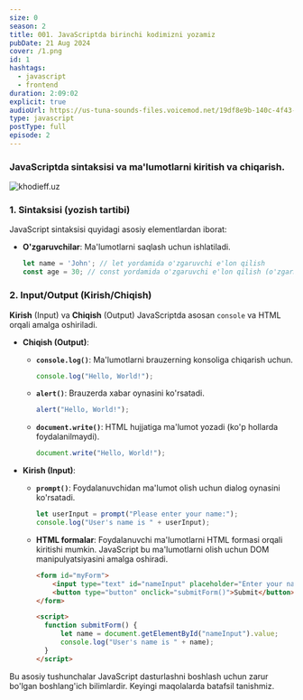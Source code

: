 ```yaml
---
size: 0
season: 2
title: 001. JavaScriptda birinchi kodimizni yozamiz
pubDate: 21 Aug 2024
cover: /1.png
id: 1
hashtags:
  - javascript
  - frontend
duration: 2:09:02
explicit: true
audioUrl: https://us-tuna-sounds-files.voicemod.net/19df8e9b-140c-4f43-8c0e-09c162821765-1658350707858.mp3
type: javascript
postType: full
episode: 2
---
```

### JavaScriptda sintaksisi va ma'lumotlarni kiritish va chiqarish.



![khodieff.uz](https://media.dev.to/cdn-cgi/image/width=1000,height=420,fit=cover,gravity=auto,format=auto/https%3A%2F%2Fdev-to-uploads.s3.amazonaws.com%2Fuploads%2Farticles%2Fl7n1gwdtprnmcadljf1y.jpg "khodieff.uz")



### 1. Sintaksisi (yozish tartibi)

JavaScript sintaksisi quyidagi asosiy elementlardan iborat:

* **O'zgaruvchilar**: Ma'lumotlarni saqlash uchun ishlatiladi.

  ```javascript
  let name = 'John'; // let yordamida o'zgaruvchi e'lon qilish
  const age = 30; // const yordamida o'zgaruvchi e'lon qilish (o'zgarmaydigan o'zgauvchi )
  ```
### 2. Input/Output (Kirish/Chiqish)

**Kirish** (Input) va **Chiqish** (Output) JavaScriptda asosan `console` va HTML orqali amalga oshiriladi.

* **Chiqish (Output)**:

  * **`console.log()`**: Ma'lumotlarni brauzerning konsoliga chiqarish uchun.

    ```javascript
    console.log("Hello, World!");
    ```
  * **`alert()`**: Brauzerda xabar oynasini ko'rsatadi.

    ```javascript
    alert("Hello, World!");
    ```
  * **`document.write()`**: HTML hujjatiga ma'lumot yozadi (ko'p hollarda foydalanilmaydi).

    ```javascript
    document.write("Hello, World!");
    ```
* **Kirish (Input)**:

  * **`prompt()`**: Foydalanuvchidan ma'lumot olish uchun dialog oynasini ko'rsatadi.

    ```javascript
    let userInput = prompt("Please enter your name:");
    console.log("User's name is " + userInput);
    ```
  * **HTML formalar**: Foydalanuvchi ma'lumotlarni HTML formasi orqali kiritishi mumkin. JavaScript bu ma'lumotlarni olish uchun DOM manipulyatsiyasini amalga oshiradi.

    ```html
    <form id="myForm">
        <input type="text" id="nameInput" placeholder="Enter your name">
        <button type="button" onclick="submitForm()">Submit</button>
    </form>

    <script>
      function submitForm() {
          let name = document.getElementById("nameInput").value;
          console.log("User's name is " + name);
      }
    </script>
    ```

Bu asosiy tushunchalar JavaScript dasturlashni boshlash uchun zarur bo'lgan boshlang'ich bilimlardir. Keyingi maqolalarda batafsil tanishmiz. 

